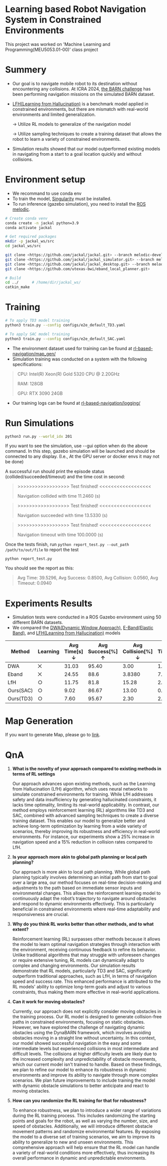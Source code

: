 # Learning based Robot Navigation System in Constrained Environments

This project was worked on 'Machine Learning and Programming(MEU5053.01-00)' class project

# Summery

- Our goal is to navigate mobile robot to its destination without encountering any collisions. 
At ICRA 2024, [the BARN challenge](https://cs.gmu.edu/~xiao/Research/BARN_Challenge/BARN_Challenge24.html) has been performing navigation missions on the simulated BARN dataset.
- [LFH(Learning from Hallucination)](https://cs.gmu.edu/~xiao/papers/hallucination.pdf) is a benchmark model applied in constrained environments, but there are mismatch with real-world environments and limited generalization.
    
    → Utilize RL models to generalize of the navigation model
    
    → Utilize sampling techniques to create a training dataset that allows the robot to learn a variety of constrained environments.
    
- Simulation results showed that our model outperformed existing models in navigating from a start to a goal location quickly and without collisions.

# Environment setup

- We recommand to use conda env
- To train the model, [Singularity](https://docs.sylabs.io/guides/latest/admin-guide/installation.html#installation-on-linux) must be installed.
- To run inference (gazebo simulation), you need to install the [ROS melodic](https://wiki.ros.org/melodic/Installation/Ubuntu).

```bash
# Create conda venv
conda create -n jackal python=3.9
conda activate jackal

# Get required packages
mkdir -p jackal_ws/src
cd jackal_ws/src

git clone <https://github.com/jackal/jackal.git> --branch melodic-devel
git clone <https://github.com/jackal/jackal_simulator.git> --branch melodic-devel
git clone <https://github.com/jackal/jackal_desktop.git> --branch melodic-devel
git clone <https://github.com/utexas-bwi/eband_local_planner.git>

# Build
cd ../      # /home/dir/jackal_ws/
catkin_make

```

# Training

```bash
# To apply TD3 model training
python3 train.py --config configs/e2e_default_TD3.yaml

# To apply SAC model training
python3 train.py --config configs/e2e_default_SAC.yaml
```

- The environment dataset used for training can be found at [rl-based-navigation/map_gen/](https://github.com/msjun23/RL-based-Navigation/tree/main/map_gen)
- Simulation training was conducted on a system with the following specifications: 

> CPU: Intel(R) Xeon(R) Gold 5320 CPU @ 2.20GHz
>
> RAM: 128GB
> 
> GPU: RTX 3090 24GB
- Our training logs can be found at [rl-based-navigation/logging/](https://github.com/msjun23/RL-based-Navigation/tree/main/logging)

# **Run Simulations**

```bash
python3 run.py --world_idx 201
```

If you want to see the simulation, use --gui option when do the above command. In this step, gazebo simulation will be launched and should be connected to any display. (I.e., At the GPU server or docker envs it may not be done)

A successful run should print the episode status (collided/succeeded/timeout) and the time cost in second:

> \>>>>>>>>>>>>>>>>>> Test finished! <<<<<<<<<<<<<<<<<<
>
> Navigation collided with time 11.2460 (s)

> \>>>>>>>>>>>>>>>>>> Test finished! <<<<<<<<<<<<<<<<<<
>
> Navigation succeeded with time 13.5330 (s)


> \>>>>>>>>>>>>>>>>>> Test finished! <<<<<<<<<<<<<<<<<<
>
>Navigation timeout with time 100.0000 (s)

Once the tests finish, run `python report_test.py --out_path /path/to/out/file` to report the test

```
python report_test.py
```

You should see the report as this:

> Avg Time: 39.5296, Avg Success: 0.8500, Avg Collision: 0.0560, Avg Timeout: 0.0940
> 

# Experiments Results

- Simulation tests were conducted in a ROS Gazebo environment using 50 different BARN datasets.
- We compared the [DWA(Dynamic Window Approach)](https://github.com/Daffan/the-barn-challenge/tree/main), [E-Band(Elastic Band)](https://github.com/Daffan/the-barn-challenge/tree/eband), and [LFH(Learning from Hallucination)](https://github.com/Daffan/the-barn-challenge/tree/LfH) models

| Method | Learning | Avg Time[s] ↓ | Avg Success[%] ↑ | Avg Collision[%] ↓ | Avg Timeout[%] ↓ |
| --- | --- | --- | --- | --- | --- |
| DWA | ⨉ | 31.03 | 95.40 | 3.00 | 1.60 |
| Eband | ⨉ | 24.55 | 88.6 | 3.8380 | 7.60 |
| LfH | ○ | 11.75 | 81.8 | 15.28 | 2.92 |
| Ours(SAC) | ○ | 9.02 | 86.67 | 13.00 | 0.33 |
| Ours(TD3) | ○ | 7.60 | 95.67 | 2.30 | 2.03 |

# Map Generation

If you want to generate Map, please go to [link](https://github.com/msjun23/RL-based-Navigation/tree/main/map_gen).

# QnA

1. **What is the novelty of your approach compared to existing methods in terms of RL settings**
    
    Our approach advances upon existing methods, such as the Learning from Hallucination (LfH) algorithm, which uses neural networks to simulate constrained environments for training. While LfH addresses safety and data insufficiency by generating hallucinated constraints, it lacks time optimality, limiting its real-world applicability. In contrast, our method employs reinforcement learning (RL) algorithms like TD3 and SAC, combined with advanced sampling techniques to create a diverse training dataset. This enables our model to generalize better and achieve long-term optimization by learning from a wide variety of scenarios, thereby improving its robustness and efficiency in real-world environments. For instance, our experiments show a 25% increase in navigation speed and a 15% reduction in collision rates compared to LfH.
    
2. **Is your approach more akin to global path planning or local path planning?**
    
    Our approach is more akin to local path planning. While global path planning typically involves determining an initial path from start to goal over a large area, our method focuses on real-time decision-making and adjustments to the path based on immediate sensor inputs and environmental changes. This allows the reinforcement learning model to continuously adapt the robot’s trajectory to navigate around obstacles and respond to dynamic environments effectively. This is particularly beneficial in constrained environments where real-time adaptability and responsiveness are crucial.
    
3. **Why do you think RL works better than other methods, and to what extent?**
    
    Reinforcement learning (RL) surpasses other methods because it allows the model to learn optimal navigation strategies through interaction with the environment, receiving continuous feedback to refine its behavior. Unlike traditional algorithms that may struggle with unforeseen changes or require extensive tuning, RL models can dynamically adapt to complex and changing environments. Our simulation results demonstrate that RL models, particularly TD3 and SAC, significantly outperform traditional approaches, such as LfH, in terms of navigation speed and success rate. This enhanced performance is attributed to the RL models' ability to optimize long-term goals and adjust to various constraints, thus making them more effective in real-world applications.
    
4. **Can it work for moving obstacles?**
    
    Currently, our approach does not explicitly consider moving obstacles in the training process. Our RL model is designed to generate collision-free paths in constrained environments, focusing on static obstacles. However, we have explored the challenge of navigating dynamic obstacles using the DynaBARN framework, which involves avoiding obstacles moving in a straight line without uncertainty. In this context, our model showed successful navigation in the easy and some intermediate levels but experienced collisions in most intermediate and difficult levels. The collisions at higher difficulty levels are likely due to the increased complexity and unpredictability of obstacle movements, which our current model isn't trained to handle. Based on these findings, we plan to refine our model to enhance its robustness in dynamic environments and improve its ability to navigate through more complex scenarios. We plan future improvements to include training the model with dynamic obstacle simulations to better anticipate and react to moving obstacles.
    
5. **How can you randomize the RL training for that for robustness?**
    
    To enhance robustness, we plan to introduce a wider range of variations during the RL training process. This includes randomizing the starting points and goals for the robot, as well as varying the number, size, and speed of obstacles. Additionally, we will introduce different obstacle movement patterns and randomize environmental features. By exposing the model to a diverse set of training scenarios, we aim to improve its ability to generalize to new and unseen environments. This comprehensive approach will help ensure that the RL model can handle a variety of real-world conditions more effectively, thus increasing its overall performance in dynamic and unpredictable environments.

